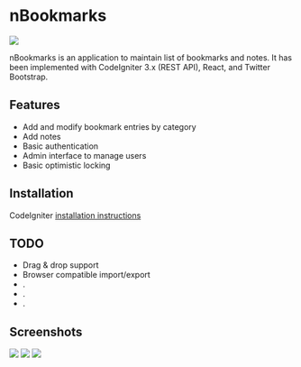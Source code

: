nBookmarks
==========

<img src="http://www.ekoti.com/images/bookmarks.png"/>

nBookmarks is an application to maintain list of bookmarks and notes. It has been implemented with CodeIgniter 3.x (REST API), React, and Twitter Bootstrap.

<h2>Features</h2>
  <ul>
     <li>Add and modify bookmark entries by category</li>
     <li>Add notes</li>
     <li>Basic authentication</li>
     <li>Admin interface to manage users</li>
     <li>Basic optimistic locking</li>
  </ul>

<h2>Installation</h2>

CodeIgniter <a href="https://codeigniter.com/userguide3/installation/index.html">installation instructions</a>

<h2>TODO</h2>

  <ul>
    <li>Drag & drop support</li>
    <li>Browser compatible import/export</li>
    <li>.</li>
    <li>.</li>
    <li>.</li>
  </ul>

<h2>Screenshots</h2>

<img src="http://www.ekoti.com/images/edit.png"/>
<img src="http://www.ekoti.com/images/notes.png"/>
<img src="http://www.ekoti.com/images/admin.png"/>
